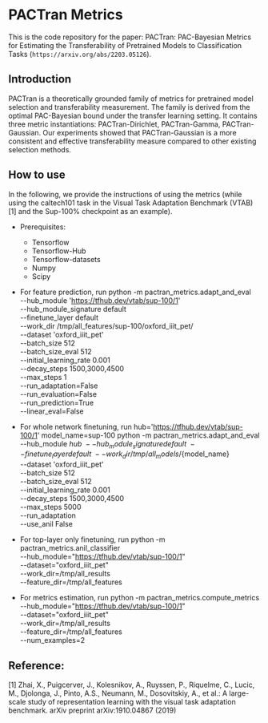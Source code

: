 # PACTran Metrics

This is the code repository for the paper: PACTran: PAC-Bayesian Metrics for Estimating the Transferability of Pretrained Models to Classification Tasks (`https://arxiv.org/abs/2203.05126`).

## Introduction

PACTran is a theoretically grounded family of metrics for pretrained model selection and transferability measurement. The family is derived from the optimal PAC-Bayesian bound under the transfer learning setting. It contains three metric instantiations: PACTran-Dirichlet, PACTran-Gamma, PACTran-Gaussian.
Our experiments showed that PACTran-Gaussian is a more consistent and effective transferability measure compared to other existing selection methods.

## How to use

In the following, we provide the instructions of using the metrics (while using the caltech101 task in the Visual Task Adaptation Benchmark (VTAB) [1] and the Sup-100% checkpoint as an example).

- Prerequisites:
  - Tensorflow
  - Tensorflow-Hub
  - Tensorflow-datasets
  - Numpy
  - Scipy


- For feature prediction, run
python -m pactran_metrics.adapt_and_eval \
--hub_module 'https://tfhub.dev/vtab/sup-100/1'  \
--hub_module_signature default \
--finetune_layer default \
--work_dir /tmp/all_features/sup-100/oxford_iiit_pet/ \
--dataset 'oxford_iiit_pet' \
--batch_size 512 \
--batch_size_eval 512 \
--initial_learning_rate 0.001 \
--decay_steps 1500,3000,4500 \
--max_steps 1 \
--run_adaptation=False \
--run_evaluation=False \
--run_prediction=True \
--linear_eval=False

- For whole network finetuning, run
hub='https://tfhub.dev/vtab/sup-100/1'
model_name=sup-100
python -m pactran_metrics.adapt_and_eval \
--hub_module ${hub}  \
--hub_module_signature default \
--finetune_layer default \
--work_dir /tmp/all_models/${model_name} \
--dataset 'oxford_iiit_pet' \
--batch_size 512 \
--batch_size_eval 512 \
--initial_learning_rate 0.001 \
--decay_steps 1500,3000,4500 \
--max_steps 5000 \
--run_adaptation \
--use_anil False


- For top-layer only finetuning, run
python -m pactran_metrics.anil_classifier \
--hub_module="https://tfhub.dev/vtab/sup-100/1" \
--dataset="oxford_iiit_pet" \
--work_dir=/tmp/all_results \
--feature_dir=/tmp/all_features

- For metrics estimation, run
python -m pactran_metrics.compute_metrics \
--hub_module="https://tfhub.dev/vtab/sup-100/1" \
--dataset="oxford_iiit_pet" \
--work_dir=/tmp/all_results \
--feature_dir=/tmp/all_features \
--num_examples=2


## Reference:

[1] Zhai, X., Puigcerver, J., Kolesnikov, A., Ruyssen, P., Riquelme, C., Lucic, M., Djolonga,
J., Pinto, A.S., Neumann, M., Dosovitskiy, A., et al.: A large-scale study of
representation learning with the visual task adaptation benchmark. arXiv preprint
arXiv:1910.04867 (2019)
